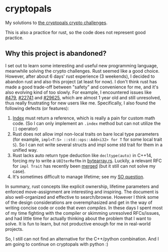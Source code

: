 # cryptopals

My solutions to [the cryptopals crypto challenges](https://cryptopals.com/).

This is also a practice for rust, so the code does not represent good practice.

## Why this project is abandoned?

I set out to learn some interesting and useful new programming language,
meanwhile solving the crypto challenges. Rust seemed like a good choice.
However, after about 6 days' rust experience (3 weekends), I decided to abandon
rust and also this project (at least for now). I don't think rust has made a
good trade-off between "safety" and convenience for me, and it's also evolving
kind of too slowly. For example, I encountered issues like
[#479](https://github.com/rust-lang/rfcs/issues/479),
[#22741](https://github.com/rust-lang/rust/issues/27741) and
[#29625](https://github.com/rust-lang/rust/issues/29625), which are almost 1
year old and still unresolved, thus really frustrating for new users like me.
Specifically, I also found the following defects (or features):

1. [Index](https://doc.rust-lang.org/std/ops/trait.Index.html) must return a
   reference, which is really a pain for custom math code. (So I can only
   implement an `.index` method but can not utilize the `[]` operator)
2. Rust does not allow impl non-local traits on bare local type parameters (for
   example, `impl<T:S> ::std::ops::Add<i32> for T` for some local trait `S`). So
   I can not write several structs and impl some std trait for them in a unified
   way.
3. Rust lacks auto return type deduction like `decltype(auto)` in C++14,
   forcing my to write a `U8IterRefRm` in [bytearray.rs](src/bytearray.rs).
   Luckily, a relevant RFC for `impl Trait` has recently been
   [merged](https://github.com/rust-lang/rfcs/pull/1522#issuecomment-228895459)
   (but it still can not solve my case).
4. It's sometimes difficult to manage lifetime; see my
   [SO question](http://stackoverflow.com/q/40449512/1184354).

In summary, rust concepts like explicit ownership, lifetime parameters and
enforced move-assignment are interesting and inspiring. The document is also
well-organized and effective to search/browse. However I think some of the
design considerations are overemphasized and get in the way of writing concise
code or code that even *compiles*. In these days I spent most of my time
fighting with the compiler or skimming unresolved RFCs/issues, and had little
time for actually thinking about the problem that I want to solve. It is fun to
learn, but not productive enough for me in real-world projects.

So, I still can not find an alternative for the C++/python combination. And I am
going to continue on cryptopals with python :)
